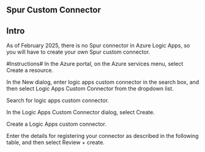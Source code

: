 ## Spur Custom Connector

## Intro
As of February 2025, there is no Spur connector in Azure Logic Apps, so you will have to create your own Spur custom connector. 



#Instructions#
In the Azure portal, on the Azure services menu, select Create a resource.

In the New dialog, enter logic apps custom connector in the search box, and then select Logic Apps Custom Connector from the dropdown list.

Search for logic apps custom connector.

In the Logic Apps Custom Connector dialog, select Create.

Create a Logic Apps custom connector.

Enter the details for registering your connector as described in the following table, and then select Review + create.
